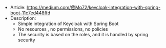 - Article: https://medium.com/@Mo72/keycloak-integration-with-spring-boot-11c7ed448ffd
- Description: 
  - Simple integration of Keycloak with Spring Boot
  - No resources , no permissions, no policies
  - The security is based on the roles, and it is handled by spring security